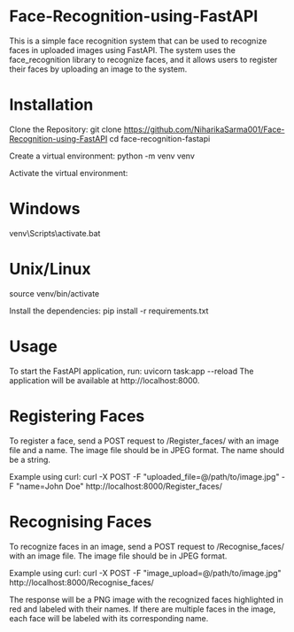 # Face-Recognition-using-FastAPI
This is a simple face recognition system that can be used to recognize faces in uploaded images using FastAPI. The system uses the face_recognition library to recognize faces, and it allows users to register their faces by uploading an image to the system.

# Installation
Clone the Repository:
git clone https://github.com/NiharikaSarma001/Face-Recognition-using-FastAPI
cd face-recognition-fastapi

Create a virtual environment:
python -m venv venv

Activate the virtual environment:
# Windows
venv\Scripts\activate.bat

# Unix/Linux
source venv/bin/activate

Install the dependencies:
pip install -r requirements.txt

# Usage
To start the FastAPI application, run:
uvicorn task:app --reload
The application will be available at http://localhost:8000.

# Registering Faces
To register a face, send a POST request to /Register_faces/ with an image file and a name. The image file should be in JPEG format. The name should be a string.

Example using curl:
curl -X POST -F "uploaded_file=@/path/to/image.jpg" -F "name=John Doe" http://localhost:8000/Register_faces/

# Recognising Faces
To recognize faces in an image, send a POST request to /Recognise_faces/ with an image file. The image file should be in JPEG format.

Example using curl:
curl -X POST -F "image_upload=@/path/to/image.jpg" http://localhost:8000/Recognise_faces/

The response will be a PNG image with the recognized faces highlighted in red and labeled with their names. If there are multiple faces in the image, each face will be labeled with its corresponding name.
